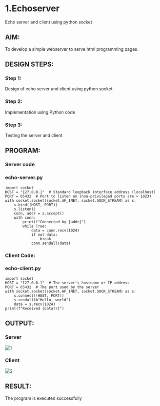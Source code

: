# 1.Echoserver
Echo server and client using python socket

## AIM:

To develop a simple webserver to serve html programming pages.

## DESIGN STEPS:
### Step 1:

Design of echo server and client using python socket

### Step 2:

Implementation using Python code

### Step 3:

Testing the server and client 

## PROGRAM:

### Server code
### echo-server.py

```
import socket
HOST = "127.0.0.1"  # Standard loopback interface address (localhost)
PORT = 65432  # Port to listen on (non-privileged ports are > 1023)
with socket.socket(socket.AF_INET, socket.SOCK_STREAM) as s:
    s.bind((HOST, PORT))
    s.listen()
    conn, addr = s.accept()
    with conn:
        print(f"Connected by {addr}")
        while True:
            data = conn.recv(1024)
            if not data:
                break
            conn.sendall(data)
```

### Client Code:
### echo-client.py
```
import socket
HOST = "127.0.0.1"  # The server's hostname or IP address
PORT = 65432  # The port used by the server
with socket.socket(socket.AF_INET, socket.SOCK_STREAM) as s:
    s.connect((HOST, PORT))
    s.sendall(b"Hello, world")
    data = s.recv(1024)
print(f"Received {data!r}")
```

## OUTPUT:
### Server
![1](https://github.com/Saranyaaav/Echoserver/assets/144870813/9e4b2ef8-14cc-4c6c-9bb7-23df8ed2bc53)
### Client
![2](https://github.com/Saranyaaav/Echoserver/assets/144870813/f9693b31-b1b7-4251-a198-6ad743f41d8e)


## RESULT:
The program is executed successfully
